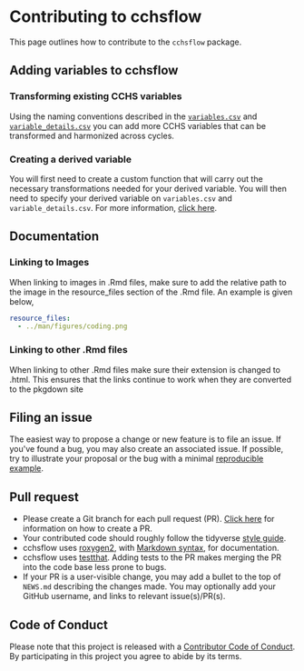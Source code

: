 # Contributing to cchsflow

This page outlines how to contribute to the `cchsflow` package. 

## Adding variables to cchsflow

### Transforming existing CCHS variables

Using the naming conventions described in the [`variables.csv`](https://big-life-lab.github.io/cchsflow/articles/variables_sheet.html) and [`variable_details.csv`](https://big-life-lab.github.io/cchsflow/articles/variable_details.html) you can add more CCHS variables that can be transformed and harmonized across cycles.

### Creating a derived variable

You will first need to create a custom function that will carry out the necessary transformations needed for your derived variable. You will then need to specify your derived variable on `variables.csv` and `variable_details.csv`. For more information, [click here](https://big-life-lab.github.io/cchsflow/articles/how_to_add_variables.html).

## Documentation


### Linking to Images

When linking to images in .Rmd files, make sure to add the relative path to the image in the resource_files section of the .Rmd file. An example is given below,

```YAML
resource_files:
  - ../man/figures/coding.png
```

### Linking to other .Rmd files

When linking to other .Rmd files make sure their extension is changed to .html. This ensures that the links continue to work when they are converted to the pkgdown site


## Filing an issue

The easiest way to propose a change or new feature is to file an issue. If you've found a
bug, you may also create an associated issue. If possible, try to illustrate your proposal or the bug with a minimal [reproducible example](https://www.tidyverse.org/help/#reprex).

## Pull request

*  Please create a Git branch for each pull request (PR). [Click here](https://help.github.com/en/articles/creating-a-pull-request-from-a-fork) for information on how to create a PR.
*  Your contributed code should roughly follow the tidyverse [style guide](http://style.tidyverse.org).
*  cchsflow uses [roxygen2](https://cran.r-project.org/package=roxygen2), with
[Markdown syntax](https://bookdown.org/yihui/rmarkdown/markdown-syntax.html),
for documentation.
*  cchsflow uses [testthat](https://cran.r-project.org/package=testthat). Adding tests to the PR makes merging the PR into the code base less prone to bugs.
*  If your PR is a user-visible change, you may add a bullet to the top of `NEWS.md` describing the changes made. You may optionally add your GitHub username, and links to relevant issue(s)/PR(s).

## Code of Conduct

Please note that this project is released with a [Contributor Code of Conduct](CODE_OF_CONDUCT.md). By participating in this project you agree to
abide by its terms.
